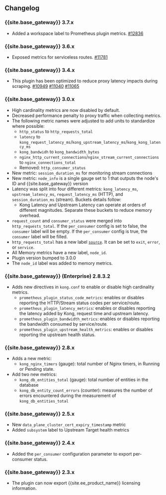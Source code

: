 ## Changelog

### {{site.base_gateway}} 3.7.x
* Added a workspace label to Prometheus plugin metrics.
 [#12836](https://github.com/Kong/kong/issues/12836)
 
### {{site.base_gateway}} 3.6.x
* Exposed metrics for serviceless routes.
 [#11781](https://github.com/Kong/kong/issues/11781)

### {{site.base_gateway}} 3.4.x
* This plugin has been optimized to reduce proxy latency impacts during scraping.
  [#10949](https://github.com/Kong/kong/pull/10949)
  [#11040](https://github.com/Kong/kong/pull/11040)
  [#11065](https://github.com/Kong/kong/pull/11065)

### {{site.base_gateway}} 3.0.x
* High cardinality metrics are now disabled by default.
* Decreased performance penalty to proxy traffic when collecting metrics.
* The following metric names were adjusted to add units to standardize where possible:
  * `http_status` to `http_requests_total`
  * `latency` to `kong_request_latency_ms`/`kong_upstream_latency_ms`/`kong_kong_latency_ms`
  * `kong_bandwidh` to `kong_bandwidth_bytes`
  * `nginx_http_current_connections`/`nginx_stream_current_connections` to `nginx_connections_total`
  * Removed: `http_consumer_status`
* New metric: `session_duration_ms` for monitoring stream connections
* New metric: `node_info` is a single gauge set to 1 that outputs the node's ID and {{site.base_gateway}} version
* Latency was split into four different metrics: `kong_latency_ms`, `upstream_latency_ms`, `request_latency_ms` (HTTP), and `session_duration_ms` (stream). Buckets details follow:
  * Kong Latency and Upstream Latency can operate at orders of different magnitudes. Separate these buckets to reduce memory overhead.
* `request_count` and `consumer_status` were merged into `http_requests_total`. If the `per_consumer` config is set to false, the `consumer` label will be empty.  If the `per_consumer` config is true, the `consumer` label will be filled.
* `http_requests_total` has a new label [`source`](/gateway/latest/plugin-development/pdk/kong.response/#kongresponseget_source/). It can be set to `exit`, `error`, or `service`.
* All Memory metrics have a new label, `node_id`.
* Plugin version bumped to 3.0.0
* The `node_id` label was added to memory metrics.

### {{site.base_gateway}} (Enterprise) 2.8.3.2
* Adds new directives in `kong.conf` to enable or disable high cardinality metrics.
  * `prometheus_plugin_status_code_metrics`: enables or disables reporting the HTTP/Stream status codes per service/route.
  * `prometheus_plugin_latency_metrics`: enables or disables reporting the latency added by Kong, request time and upstream latency.
  * `prometheus_plugin_bandwidth_metrics`: enables or disables reporting the bandwidth consumed by service/route.
  * `prometheus_plugin_upstream_health_metrics`: enables or disables reporting the upstream health status.

### {{site.base_gateway}} 2.8.x
* Adds a new metric:
  * `kong_nginx_timers` (gauge): total number of Nginx timers, in Running or Pending state.
* Add two new metrics:
  * `kong_db_entities_total` (gauge): total number of entities in the database
  * `kong_db_entity_count_errors` (counter): measures the number of errors
      encountered during the measurement of `kong_db_entities_total`

### {{site.base_gateway}} 2.5.x
* New `data_plane_cluster_cert_expiry_timestamp` metric
* Added `subsystem` label to Upstream Target health metrics

### {{site.base_gateway}} 2.4.x
* Added the `per_consumer` configuration parameter to export per-consumer status.

### {{site.base_gateway}} 2.3.x
* The plugin can now export {{site.ee_product_name}} licensing information.
